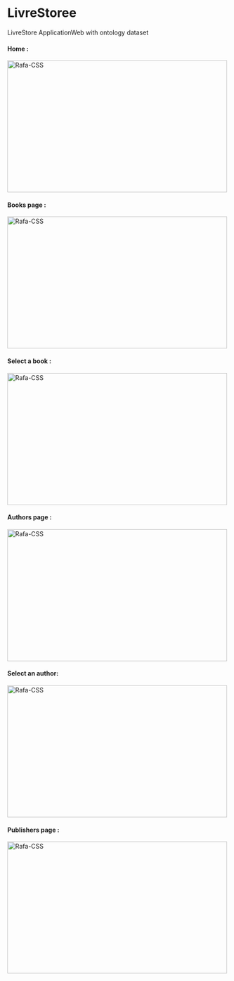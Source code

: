 # LivreStoree
LivreStore ApplicationWeb  with ontology dataset

<h4>Home :</h4>
<img align="center" alt="Rafa-CSS" height="300" width="500" src="https://user-images.githubusercontent.com/58111836/179846210-c40dade0-ee28-4155-89df-5f38b0e205c4.PNG">

<h4>Books page :</h4>
<img align="center" alt="Rafa-CSS" height="300" width="500" src="https://user-images.githubusercontent.com/58111836/179847106-affd7774-de61-475b-9a13-9c982f7690dd.PNG">

<h4>Select a book :</h4>
<img align="center" alt="Rafa-CSS" height="300" width="500" src="https://user-images.githubusercontent.com/58111836/179847285-aaafe86f-9133-4811-80bd-35405aa2fb2b.PNG">

<h4>Authors page :</h4>
<img align="center" alt="Rafa-CSS" height="300" width="500" src="https://user-images.githubusercontent.com/58111836/179847443-5341a0d9-5622-4520-a37e-ec63f5faff97.PNG">

<h4>Select an author:</h4>
<img align="center" alt="Rafa-CSS" height="300" width="500" src="https://user-images.githubusercontent.com/58111836/179847519-5fb28f75-a28f-44fb-800f-6c27a469b148.PNG">

<h4>Publishers page :</h4>
<img align="center" alt="Rafa-CSS" height="300" width="500" src="https://user-images.githubusercontent.com/58111836/179847564-23e2e74c-3bba-4a45-b721-aadb60ed05ef.PNG">


